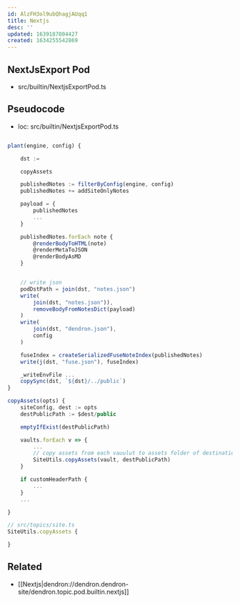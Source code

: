 ```yaml
---
id: AlzFH3ol9ubQhagjAUqq1
title: Nextjs
desc: ''
updated: 1639187804427
created: 1634255542869
---
```


## NextJsExport Pod
- src/builtin/NextjsExportPod.ts 

## Pseudocode

- loc: src/builtin/NextjsExportPod.ts
```ts

plant(engine, config) {

    dst :=

    copyAssets

    publishedNotes := filterByConfig(engine, config)
    publishedNotes += addSiteOnlyNotes

    payload = { 
        publishedNotes
        ...
    }

    publishedNotes.forEach note { 
        @renderBodyToHTML(note)
        @renderMetaToJSON
        @renderBodyAsMD
    }


    // write json
    podDstPath = join(dst, "notes.json")
    write(
        join(dst, "notes.json")), 
        removeBodyFromNotesDict(payload)
    )
    write( 
        join(dst, "dendron.json"),
        config
    )

    fuseIndex = createSerializedFuseNoteIndex(publishedNotes)
    write(j(dst, "fuse.json"), fuseIndex)

    _writeEnvFile ...
    copySync(dst, `${dst}/../public`)
}

copyAssets(opts) {
    siteConfig, dest := opts
    destPublicPath := $dest/public

    emptyIfExist(destPublicPath)

    vaults.forEach v => {
        ...
        // copy assets from each vauulut to assets folder of destination
        SiteUtils.copyAssets(vault, destPublicPath)
    }

    if customHeaderPath {
        ...
    }
    ...

}

// src/topics/site.ts
SiteUtils.copyAssets {

}

```


## Related
- [[Nextjs|dendron://dendron.dendron-site/dendron.topic.pod.builtin.nextjs]]